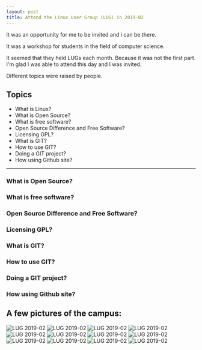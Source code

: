 ```yaml
---
layout: post
title: Attend the Linux User Group (LUG) in 2019-02
---
```


It was an opportunity for me to be invited and i can be there.

It was a workshop for students in the field of computer science.


It seemed that they held LUGs each month.
Because it was not the first part.
I'm glad I was able to attend this day and I was invited.


Different topics were raised by people.

## Topics

- What is Linux?
- What is Open Source?
- What is free software?
- Open Source Difference and Free Software?
- Licensing GPL?
- What is GIT?
- How to use GIT?
- Doing a GIT project?
- How using Github site?


-----------



### What is Open Source?

### What is free software?

### Open Source Difference and Free Software?

### Licensing GPL?

### What is GIT?

### How to use GIT?

### Doing a GIT project?

### How using Github site?


## A few pictures of the campus:

![LUG 2019-02](https://basemax.github.io/assets/image/LUG-201902-1.jpg)
![LUG 2019-02](https://basemax.github.io/assets/image/LUG-201902-2.jpg)
![LUG 2019-02](https://basemax.github.io/assets/image/LUG-201902-3.jpg)
![LUG 2019-02](https://basemax.github.io/assets/image/LUG-201902-4.jpg)
![LUG 2019-02](https://basemax.github.io/assets/image/LUG-201902-5.jpg)
![LUG 2019-02](https://basemax.github.io/assets/image/LUG-201902-6.jpg)
![LUG 2019-02](https://basemax.github.io/assets/image/LUG-201902-7.jpg)
![LUG 2019-02](https://basemax.github.io/assets/image/LUG-201902-8.jpg)
![LUG 2019-02](https://basemax.github.io/assets/image/LUG-201902-9.jpg)
![LUG 2019-02](https://basemax.github.io/assets/image/LUG-201902-10.jpg)
![LUG 2019-02](https://basemax.github.io/assets/image/LUG-201902-11.jpg)
![LUG 2019-02](https://basemax.github.io/assets/image/LUG-201902-12.jpg)

